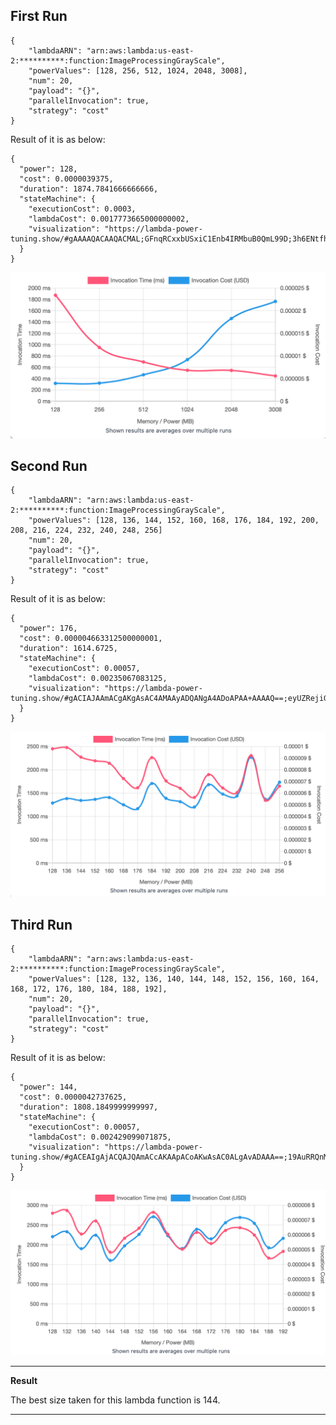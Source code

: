 ## First Run 
```
{
    "lambdaARN": "arn:aws:lambda:us-east-2:**********:function:ImageProcessingGrayScale",
    "powerValues": [128, 256, 512, 1024, 2048, 3008],
    "num": 20,
    "payload": "{}",
    "parallelInvocation": true,
    "strategy": "cost"
}
```
Result of it is as below: 

```
{
  "power": 128,
  "cost": 0.0000039375,
  "duration": 1874.7841666666666,
  "stateMachine": {
    "executionCost": 0.0003,
    "lambdaCost": 0.0017773665000000002,
    "visualization": "https://lambda-power-tuning.show/#gAAAAQACAAQACMAL;GFnqRCxxbUSxiC1Enb4IRMbuB0QmL99D;3h6ENtfhhTYK5MM2CC0aN5FUmTdPDLk3"
  }
}
```

<img src="graphs/first_run.png"
     style="float: center;" />

## Second Run 
```
{
    "lambdaARN": "arn:aws:lambda:us-east-2:**********:function:ImageProcessingGrayScale",
    "powerValues": [128, 136, 144, 152, 160, 168, 176, 184, 192, 200, 208, 216, 224, 232, 240, 248, 256]
    "num": 20,
    "payload": "{}",
    "parallelInvocation": true,
    "strategy": "cost"
}
```
Result of it is as below: 

```
{
  "power": 176,
  "cost": 0.000004663312500000001,
  "duration": 1614.6725,
  "stateMachine": {
    "executionCost": 0.00057,
    "lambdaCost": 0.00235067083125,
    "visualization": "https://lambda-power-tuning.show/#gACIAJAAmACgAKgAsAC4AMAAyADQANgA4ADoAPAA+AAAAQ==;eyUZRejiGkXsAA5FOv8IRWbFBUW1oeJEhdXJRH5TDUWFTdxEp2PIRNDvr0S8F+1EoDnJRCLivEToDBBF8jWoRGNLzkQ=;QbWsNj2ZuTagL7Q2KWu3NoKUvDZHxKc2jXmcNp4f5TbGV7o25pmwNus4oTbIkeE2f4jGNoEbwTbbRBg3GcO3NlOs6DY="
  }
}

```

<img src="graphs/second_run.png"
     style="float: center;" />

## Third Run 
```
{
    "lambdaARN": "arn:aws:lambda:us-east-2:**********:function:ImageProcessingGrayScale",
    "powerValues": [128, 132, 136, 140, 144, 148, 152, 156, 160, 164, 168, 172, 176, 180, 184, 188, 192],
    "num": 20,
    "payload": "{}",
    "parallelInvocation": true,
    "strategy": "cost"
}
```
Result of it is as below: 

```
{
  "power": 144,
  "cost": 0.0000042737625,
  "duration": 1808.1849999999997,
  "stateMachine": {
    "executionCost": 0.00057,
    "lambdaCost": 0.002429099071875,
    "visualization": "https://lambda-power-tuning.show/#gACEAIgAjACQAJQAmACcAKAApACoAKwAsAC0ALgAvADAAA==;19AuRRQnM0Vm3g1FFJgiRewF4kSgOQdF8ikXRZZFMEVjjw1FdKzrRJ2TEEUUkv1EcYwTRa7LF0WkRAxFxpDPRH695EQ=;vSjFNpdV0DZ786k2eonINldnjzZ9T7A2w2nKNk1D8jaIgMc2yUWqNkgC1jZlHsA26sDkNs+w8DbLZuM2f+erNq5swTY="
  }
}

```

<img src="graphs/third_run.png"
     style="float: center;" />


---
**Result**

The best size taken for this lambda function is 144.

---

